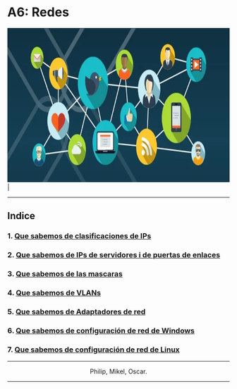 # A6: Redes

<img src="https://github.com/Jmaikelhh28/SMX2_M12.2_PJ_S-ntesi_Fase4_A06/blob/main/redes.webp" width="550" height="350">|

---------------------

## Indice

### 1. [Que sabemos de clasificaciones de IPs](https://github.com/Jmaikelhh28/ClasificacionIPs.git)
### 2. [Que sabemos de IPs de servidores i de puertas de enlaces](https://github.com/Jmaikelhh28/-Que-IPs-se-utilizan-para-servidores-y-que-ips-para-puertas-de-enlace.git)
### 3. [Que sabemos de las mascaras](https://github.com/Jmaikelhh28/Funcionalidad-de-la-mascaras-de-red-y-como-se-calculan-segun-la-clasificacion-de-IPs.git)
### 4. [Que sabemos de VLANs](https://github.com/OscraSanchez/VLAN.git)
### 5. [Que sabemos de Adaptadores de red](https://github.com/OscraSanchez/Adaptadores-de-Red.git)
### 6. [Que sabemos de configuración de red de Windows](https://github.com/PhilipR7/Configuracion-de-red-en-Windows.git)
### 7. [Que sabemos de configuración de red de Linux](https://github.com/PhilipR7/Configuracion-de-red-en-Linux-en-Debian-y-Ubuntu-24.04-.git)

--------

<div align="center">
  Philip, Mikel, Oscar.
</div>

--------
